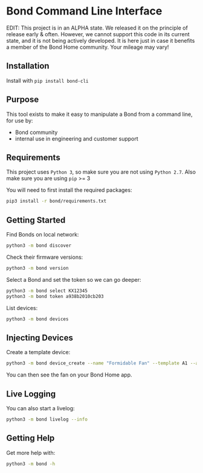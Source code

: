 # Bond Command Line Interface

EDIT: This project is in an ALPHA state. We released it on the principle of release early & often. However, we cannot support this code in its current state, and it is not being actively developed. It is here just in case it benefits a member of the Bond Home community. Your mileage may vary!

## Installation

Install with `pip install bond-cli`

## Purpose

This tool exists to make it easy to manipulate a Bond from a command line,
for use by:

 - Bond community
 - internal use in engineering and customer support

## Requirements

This project uses `Python 3`, so make sure you are not using `Python 2.7`.
Also make sure you are using `pip` >= 3

You will need to first install the required packages:

```bash
pip3 install -r bond/requirements.txt
```

## Getting Started

Find Bonds on local network:

```bash
python3 -m bond discover
```

Check their firmware versions:

```bash
python3 -m bond version
```

Select a Bond and set the token so we can go deeper:

```bash
python3 -m bond select KX12345
python3 -m bond token a938b2010cb203
```

List devices:

```bash
python3 -m bond devices
```

## Injecting Devices

Create a template device:

```bash
python3 -m bond device_create --name "Formidable Fan" --template A1 --addr 101 --freq 300000 --bps 1000 --zero_gap 1234
```

You can then see the fan on your Bond Home app.

## Live Logging

You can also start a livelog:

```bash
python3 -m bond livelog --info
```

## Getting Help

Get more help with:

```bash
python3 -m bond -h
```
